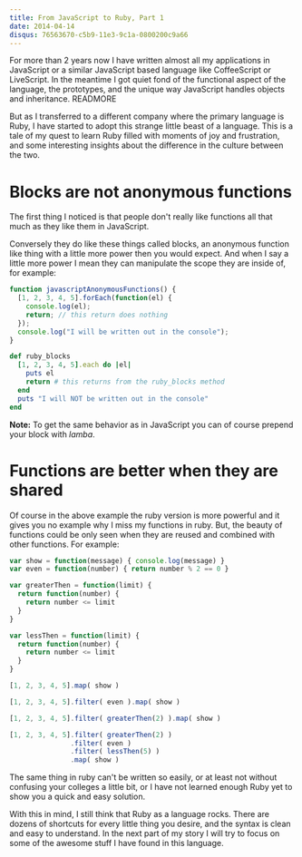 ```yaml
---
title: From JavaScript to Ruby, Part 1
date: 2014-04-14
disqus: 76563670-c5b9-11e3-9c1a-0800200c9a66
---
```


For more than 2 years now I have written almost all my applications in JavaScript or a similar JavaScript based language like CoffeeScript or LiveScript.
In the meantime I got quiet fond of the functional aspect of the language, the prototypes, and the unique way JavaScript handles objects and inheritance.
READMORE

But as I transferred to a different company where the primary language is Ruby, I have started to adopt this strange little beast of a language. This is a tale of my quest to learn Ruby filled with moments of joy and frustration, and some interesting insights about the difference in the culture between the two.

# Blocks are not anonymous functions
The first thing I noticed is that people don't really like functions all that much as they like them in JavaScript.

Conversely they do like these things called blocks, an anonymous function like thing with a little more power then you would expect. And when I say a little more power I mean they can manipulate the scope they are inside of, for example:

``` javascript
function javascriptAnonymousFunctions() {
  [1, 2, 3, 4, 5].forEach(function(el) {
    console.log(el);
    return; // this return does nothing
  });
  console.log("I will be written out in the console");
}
```

``` ruby
def ruby_blocks
  [1, 2, 3, 4, 5].each do |el|
    puts el
    return # this returns from the ruby_blocks method
  end
  puts "I will NOT be written out in the console"
end
```

**Note:** To get the same behavior as in JavaScript you can of course prepend your block with _lamba_.

# Functions are better when they are shared

Of course in the above example the ruby version is more powerful and it gives you no example why I miss my functions in ruby. But, the beauty of functions could be only seen when they are reused and combined with other functions. For example:

``` javascript
var show = function(message) { console.log(message) }
var even = function(number) { return number % 2 == 0 }

var greaterThen = function(limit) {
  return function(number) {
    return number <= limit
  }
}

var lessThen = function(limit) {
  return function(number) {
    return number <= limit
  }
}

[1, 2, 3, 4, 5].map( show )

[1, 2, 3, 4, 5].filter( even ).map( show )

[1, 2, 3, 4, 5].filter( greaterThen(2) ).map( show )

[1, 2, 3, 4, 5].filter( greaterThen(2) )
               .filter( even )
               .filter( lessThen(5) )
               .map( show )

```

The same thing in ruby can't be written so easily, or at least not without confusing your colleges a little bit, or I have not learned enough Ruby yet to show you a quick and easy solution.

With this in mind, I still think that Ruby as a language rocks. There are dozens of shortcuts for every little thing you desire, and the syntax is clean and easy to understand. In the next part of my story I will try to focus on some of the awesome stuff I have found in this language.



